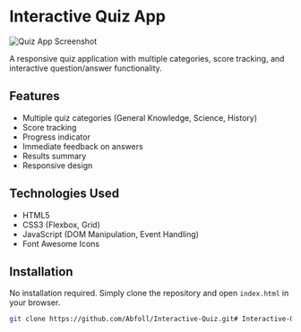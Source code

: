 # Interactive Quiz App

![Quiz App Screenshot](https://via.placeholder.com/800x500)

A responsive quiz application with multiple categories, score tracking, and interactive question/answer functionality.

## Features

- Multiple quiz categories (General Knowledge, Science, History)
- Score tracking
- Progress indicator
- Immediate feedback on answers
- Results summary
- Responsive design

## Technologies Used

- HTML5
- CSS3 (Flexbox, Grid)
- JavaScript (DOM Manipulation, Event Handling)
- Font Awesome Icons

## Installation

No installation required. Simply clone the repository and open `index.html` in your browser.

```bash
git clone https://github.com/Abfoll/Interactive-Quiz.git# Interactive-Quiz
